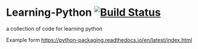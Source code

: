 # Learning-Python [![Build Status](https://travis-ci.org/EngMarcoCaiazzo/Learning-Python.svg?branch=master)](https://travis-ci.org/EngMarcoCaiazzo/Learning-Python)
a collection of code for learning python

Example form https://python-packaging.readthedocs.io/en/latest/index.html

